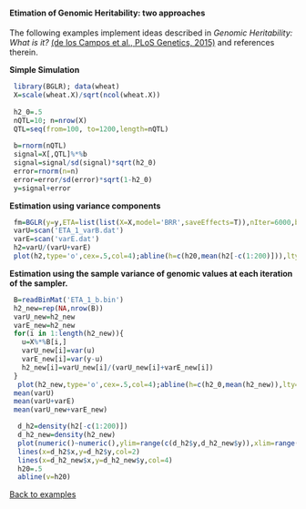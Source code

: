 #### Etimation of Genomic Heritability: two approaches

The following examples implement ideas described in *Genomic Heritability: What is it?* [(de los Campos et al., PLoS Genetics, 2015)](http://journals.plos.org/plosgenetics/article?id=10.1371/journal.pgen.1005048) and references therein.

**Simple Simulation**
```R
 library(BGLR); data(wheat)
 X=scale(wheat.X)/sqrt(ncol(wheat.X))
 
 h2_0=.5
 nQTL=10; n=nrow(X)
 QTL=seq(from=100, to=1200,length=nQTL)
 
 b=rnorm(nQTL)
 signal=X[,QTL]%*%b
 signal=signal/sd(signal)*sqrt(h2_0)
 error=rnorm(n=n)
 error=error/sd(error)*sqrt(1-h2_0)
 y=signal+error
```

**Estimation using variance components**

```R
 fm=BGLR(y=y,ETA=list(list(X=X,model='BRR',saveEffects=T)),nIter=6000,burnIn=1000,verbose=F)
 varU=scan('ETA_1_varB.dat')
 varE=scan('varE.dat')
 h2=varU/(varU+varE)
 plot(h2,type='o',cex=.5,col=4);abline(h=c(h20,mean(h2[-c(1:200)])),lty=2,col=c(1,2),lwd=2)
```

**Estimation using the sample variance of genomic values at each iteration of the sampler.**

```R
 B=readBinMat('ETA_1_b.bin')
 h2_new=rep(NA,nrow(B))
 varU_new=h2_new
 varE_new=h2_new
 for(i in 1:length(h2_new)){
   u=X%*%B[i,]	
   varU_new[i]=var(u)
   varE_new[i]=var(y-u)
   h2_new[i]=varU_new[i]/(varU_new[i]+varE_new[i])
 }
  plot(h2_new,type='o',cex=.5,col=4);abline(h=c(h2_0,mean(h2_new)),lty=2,col=c(1,2),lwd=2)
 mean(varU)
 mean(varU+varE)
 mean(varU_new+varE_new)
```

```R
  d_h2=density(h2[-c(1:200)])
  d_h2_new=density(h2_new)
  plot(numeric()~numeric(),ylim=range(c(d_h2$y,d_h2_new$y)),xlim=range(c(d_h2$x,d_h2_new$x)) )
  lines(x=d_h2$x,y=d_h2$y,col=2)
  lines(x=d_h2_new$x,y=d_h2_new$y,col=4)
  h20=.5
  abline(v=h20) 
```

[Back to examples](https://github.com/gdlc/BGLR-R/blob/master/README.md)
